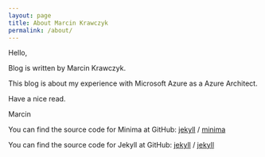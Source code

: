 ```yaml
---
layout: page
title: About Marcin Krawczyk 
permalink: /about/
---
```


Hello,<br>

Blog is written by Marcin Krawczyk.

This blog is about my experience with Microsoft Azure as a Azure Architect.

Have a nice read.

Marcin

You can find the source code for Minima at GitHub:
[jekyll][jekyll-organization] /
[minima](https://github.com/jekyll/minima)

You can find the source code for Jekyll at GitHub:
[jekyll][jekyll-organization] /
[jekyll](https://github.com/jekyll/jekyll)


[jekyll-organization]: https://github.com/jekyll
